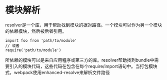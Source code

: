 # 模块解析
resolver是一个库，用于帮助找到模块的据对路径。一个模块可以作为另一个模块的依赖模块，然后被后者引用。
```
import foo from 'path/to/module'
// 或者
require('path/to/module')
```
所依赖的模块可以是来自应用程序或第三方的库。resolver帮助找到bundle中需要引入的模块代码，这些代码在包含在每个require/import语句中。当打包模块式，webpack使用enhanced-resolve来解析文件路径
